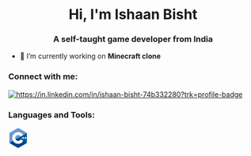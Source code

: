 <h1 align="center">Hi, I'm Ishaan Bisht</h1>
<h3 align="center">A self-taught game developer from India</h3>

- 🔭 I’m currently working on **Minecraft clone**

<h3 align="left">Connect with me:</h3>
<p align="left">
<a href="https://linkedin.com/in/https://www.linkedin.com/in/ishaan-bisht-74b332280/" target="blank"><img align="center" src="https://raw.githubusercontent.com/rahuldkjain/github-profile-readme-generator/master/src/images/icons/Social/linked-in-alt.svg" alt="https://in.linkedin.com/in/ishaan-bisht-74b332280?trk=profile-badge" height="30" width="40" /></a>
</p>

              
<h3 align="left">Languages and Tools:</h3>
<p align="left"> <a href="https://www.w3schools.com/cpp/" target="_blank" rel="noreferrer"> <img src="https://raw.githubusercontent.com/devicons/devicon/master/icons/cplusplus/cplusplus-original.svg" alt="cplusplus" width="40" height="40"/> </a> </p>
